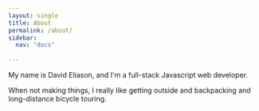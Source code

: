 ```yaml
---
layout: single
title: About
permalink: /about/
sidebar:
  nav: "docs"
  
---
```


My name is David Eliason, and I'm a full-stack Javascript web developer. 

When not making things, I really like getting outside and backpacking and long-distance bicycle touring.